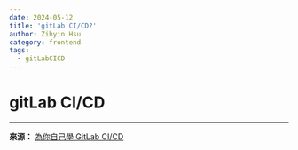 ```yaml
---
date: 2024-05-12
title: 'gitLab CI/CD?'
author: Zihyin Hsu
category: frontend
tags:
  - gitLabCICD
---
```


# gitLab CI/CD

---

**來源：** [為你自己學 GitLab CI/CD](https://www.youtube.com/watch?v=zCFFot5HnEw&list=PLBd8JGCAcUAEwyH2kT1wW2BUmcSPQzGcu&index=2)
